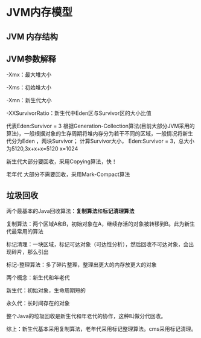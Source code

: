 # JVM内存模型

## JVM 内存结构

## JVM参数解释

-Xmx：最大堆大小

-Xms：初始堆大小

-Xmn：新生代大小

-XXSurvivorRatio：新生代中Eden区与Survivor区的大小比值

代表Eden:Survivor = 3    根据Generation-Collection算法(目前大部分JVM采用的算法)，一般根据对象的生存周期将堆内存分为若干不同的区域，一般情况将新生代分为Eden ，两块Survivor；    计算Survivor大小， Eden:Survivor = 3，总大小为5120,3x+x+x=5120  x=1024

新生代大部分要回收，采用Copying算法，快！

老年代 大部分不需要回收，采用Mark-Compact算法

## 垃圾回收

两个最基本的Java回收算法：**复制算法**和**标记清理算法**

复制算法：两个区域A和B，初始对象在A，继续存活的对象被转移到B。此为新生代最常用的算法

标记清理：一块区域，标记可达对象（可达性分析），然后回收不可达对象，会出现碎片，那么引出

标记-整理算法：多了碎片整理，整理出更大的内存放更大的对象

两个概念：新生代和年老代

新生代：初始对象，生命周期短的

永久代：长时间存在的对象

整个Java的垃圾回收是新生代和年老代的协作，这种叫做分代回收。

综上：新生代基本采用复制算法，老年代采用标记整理算法。cms采用标记清理。

